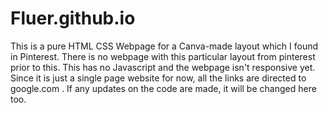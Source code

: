 # Fluer.github.io
This is a pure HTML CSS Webpage for a Canva-made layout which I found in Pinterest. 
There is no webpage with this particular layout from pinterest prior to this. 
This has no Javascript and the webpage isn't responsive yet. 
Since it is just a single page website for now, all the links are directed to google.com . 
If any updates on the code are made, it will be changed here too.

